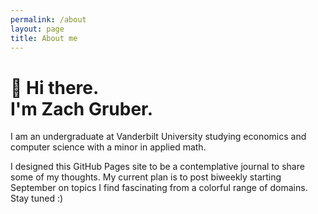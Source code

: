 ```yaml
---
permalink: /about
layout: page
title: About me
---
```


# **👋 Hi there.**<br/>**I'm Zach Gruber.**

I am an undergraduate at Vanderbilt University studying economics and computer science with a minor in applied math. 

I designed this GitHub Pages site to be a contemplative journal to share some of my thoughts. My current plan is to post biweekly starting September on topics I find fascinating from a colorful range of domains. Stay tuned :)
